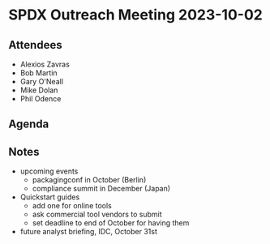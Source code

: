 # SPDX Outreach Meeting 2023-10-02

## Attendees

* Alexios Zavras
* Bob Martin
* Gary O'Neall
* Mike Dolan
* Phil Odence

## Agenda

## Notes

* upcoming events
  - packagingconf in October (Berlin)
  - compliance summit in December (Japan)
* Quickstart guides
  - add one for online tools
  - ask commercial tool vendors to submit
  - set deadline to end of October for having them
* future analyst briefing, IDC, October 31st
